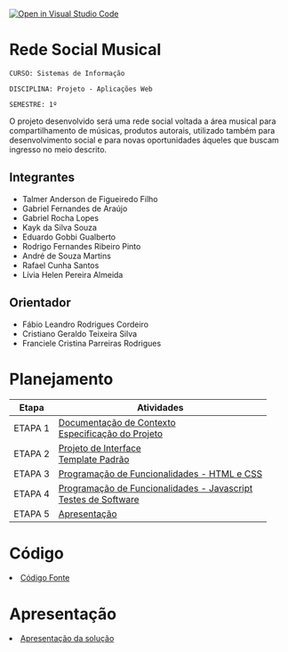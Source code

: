 [![Open in Visual Studio Code](https://classroom.github.com/assets/open-in-vscode-c66648af7eb3fe8bc4f294546bfd86ef473780cde1dea487d3c4ff354943c9ae.svg)](https://classroom.github.com/online_ide?assignment_repo_id=10303690&assignment_repo_type=AssignmentRepo)
# Rede Social Musical

`CURSO: Sistemas de Informação`

`DISCIPLINA: Projeto - Aplicações Web`

`SEMESTRE: 1º`

O projeto desenvolvido será uma rede social voltada a área musical para compartilhamento de músicas, produtos autorais, utilizado também para desenvolvimento social e para novas oportunidades áqueles que buscam ingresso no meio descrito.

## Integrantes
* Talmer Anderson de Figueiredo Filho
* Gabriel Fernandes de Araújo
* Gabriel Rocha Lopes
* Kayk da Silva Souza
* Eduardo Gobbi Gualberto
* Rodrigo Fernandes Ribeiro Pinto
* André de Souza Martins
* Rafael Cunha Santos 
* Lívia Helen Pereira Almeida

## Orientador

* Fábio Leandro Rodrigues Cordeiro
* Cristiano Geraldo Teixeira Silva
* Franciele Cristina Parreiras Rodrigues

# Planejamento

| Etapa         | Atividades |
|  :----:   | ----------- |
| ETAPA 1         |[Documentação de Contexto](docs/context.md) <br> [Especificação do Projeto](docs/especification.md) |
| ETAPA 2         |[Projeto de Interface](docs/interface.md) <br> [Template Padrão](docs/template.md) |
| ETAPA 3         |[Programação de Funcionalidades - HTML e CSS](docs/development.md) |
| ETAPA 4        |[Programação de Funcionalidades - Javascript](docs/development.md) <br> [Testes de Software ](docs/tests.md) |
| ETAPA 5         | [Apresentação](presentation/README.md) |

# Código

<li><a href="src/README.md"> Código Fonte</a></li>

# Apresentação

<li><a href="presentation/README.md"> Apresentação da solução</a></li>

